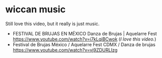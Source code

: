 # wiccan music 

Still love this video, but it really is just music.

- FESTIVAL DE BRUJAS EN MÉXICO Danza de Brujas | Aquelarre Fest https://www.youtube.com/watch?v=i7kLqiBCwok (*I love this video.*)
- Festival de Brujas México / Aquelarre Fest CDMX / Danza de brujas https://www.youtube.com/watch?v=vj9ZDURLIzg
